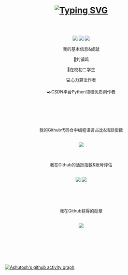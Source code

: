 <!--  height="137px"  -->
<h1 align="center">
  <a href="https://git.io/typing-svg"><img src="https://readme-typing-svg.demolab.com?font=Fira+Code&pause=1000&center=true&width=435&lines=Hello+World!;祝您今天访问愉快！" alt="Typing SVG" /></a>
</h1>
<br><br>
<div align="center">
<p>
<img src="https://img.shields.io/static/v1?label=Program&message=Python&color=blue"/>
<a href="https://blog.csdn.net/weixin_41102528"><img src="https://img.shields.io/static/v1?label=Blog&message=CSDN&color=red"/></a>
<img src="https://visitor-badge.glitch.me/badge?page_id=https://github.com/Mr-liuzhenming" />
</p>
</div>
<div align="center">
  <p>我的基本信息&成就</p>
  <p>👦刘镇鸣</p>
  <p>🏫在校初二学生</p>
  <p>💻心力算法作者</p>
  <p>✒️CSDN平台Python领域优质创作者</p>
  <br><h1></h1><br>
  <p>我的Github代码仓中编程语言占比&活跃指数</p>
  <br>
  <img  src="https://github-readme-stats.vercel.app/api/top-langs/?username=Mr-liuzhenming&theme=dark" />
</div>
<br><br>
<div align="center">
  <p>我在Github的活跃指数&账号评估</p>
  <br>
  <img  src="https://github-readme-streak-stats.herokuapp.com/?user=Mr-liuzhenming&theme=dark" />
  <img src="https://github-readme-stats.vercel.app/api?username=Mr-liuzhenming&theme=dark" />
</div>
<br><br>
<div align="center">
    
</div>
<br><br>
<div align="center">
  <p>我在Github获得的勋章</p>
  <br>
  <img  src="https://github-profile-trophy.vercel.app/?username=Mr-liuzhenming&theme=darkhub" />
</div>
<br><br>
<h1></h1>
<br><br>

[![Ashutosh's github activity graph](https://github-readme-activity-graph.cyclic.app/graph?username=Mr-liuzhenming&theme=github-compact)](https://github.com/ashutosh00710/github-readme-activity-graph)
